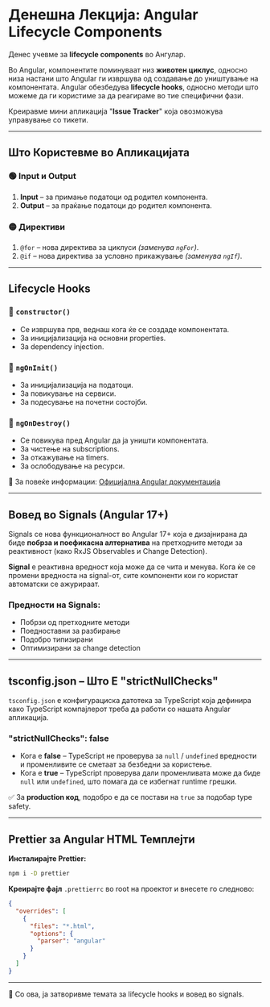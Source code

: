 # Денешна Лекција: Angular Lifecycle Components

Денес учевме за **lifecycle components** во Ангулар.

Во Angular, компонентите поминуваат низ **животен циклус**, односно низа настани што Angular ги извршува од создавање до уништување на компонентата. Angular обезбедува **lifecycle hooks**, односно методи што можеме да ги користиме за да реагираме во тие специфични фази.

Креиравме мини апликација "**Issue Tracker**" која овозможува управување со тикети.

---

## Што Користевме во Апликацијата

### 🟢 Input и Output

1. **Input** – за примање податоци од родител компонента.
2. **Output** – за праќање податоци до родител компонента.

### 🟡 Директиви

1. `@for` – нова директива за циклуси _(заменува `ngFor`)_.
2. `@if` – нова директива за условно прикажување _(заменува `ngIf`)_.

---

## Lifecycle Hooks

### 🔹 `constructor()`

- Се извршува прв, веднаш кога ќе се создаде компонентата.
- За иницијализација на основни properties.
- За dependency injection.

### 🔹 `ngOnInit()`

- За иницијализација на податоци.
- За повикување на сервиси.
- За подесување на почетни состојби.

### 🔹 `ngOnDestroy()`

- Се повикува пред Angular да ја уништи компонентата.
- За чистење на subscriptions.
- За откажување на timers.
- За ослободување на ресурси.

📘 За повеќе информации: [Официјална Angular документација](https://angular.dev/guide/components/lifecycle)

---

## Вовед во Signals (Angular 17+)

Signals се нова функционалност во Angular 17+ која е дизајнирана да биде **побрза и поефикасна алтернатива** на претходните методи за реактивност (како RxJS Observables и Change Detection).

**Signal** е реактивна вредност која може да се чита и менува. Кога ќе се промени вредноста на signal-от, сите компоненти кои го користат автоматски се ажурираат.

### Предности на Signals:

- Побрзи од претходните методи
- Поедноставни за разбирање
- Подобро типизирани
- Оптимизирани за change detection

---

## tsconfig.json – Што Е "strictNullChecks"

`tsconfig.json` е конфигурациска датотека за TypeScript која дефинира како TypeScript компајлерот треба да работи со нашата Angular апликација.

### "strictNullChecks": false

- Кога е **false** – TypeScript не проверува за `null` / `undefined` вредности и променливите се сметаат за безбедни за користење.
- Кога е **true** – TypeScript проверува дали променливата може да биде `null` или `undefined`, што помага да се избегнат runtime грешки.

✅ За **production код**, подобро е да се постави на `true` за подобар type safety.

---

## Prettier за Angular HTML Темплејти

**Инсталирајте Prettier:**

```bash
npm i -D prettier
```

**Креирајте фајл** `.prettierrc` во root на проектот и внесете го следново:

```json
{
  "overrides": [
    {
      "files": "*.html",
      "options": {
        "parser": "angular"
      }
    }
  ]
}
```

---

🎉 Со ова, ја затворивме темата за lifecycle hooks и вовед во signals.
